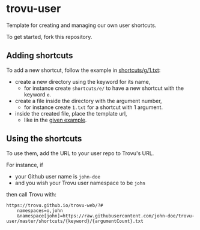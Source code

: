 # trovu-user

Template for creating and managing  our own user shortcuts.

To get started, fork this repository.

## Adding shortcuts

To add a new shortcut, follow the example in [shortcuts/g/1.txt](shortcuts/g/1.txt):

- create a new directory using the keyword for its name,
  - for instance create `shortcuts/e/` to have a new shortcut with the keyword `e`.
- create a file inside the directory with the argument number, 
  - for instance create `1.txt` for a shortcut with 1 argument.
- inside the created file, place the template url,
  - like in the [given example](shortcuts/g/1.txt).

## Using the shortcuts

To use them, add the URL to your user repo to Trovu's URL.

For instance, if

- your Github user name is `john-doe`
- and you wish your Trovu user namespace to be `john`

then call Trovu with:
    
    https://trovu.github.io/trovu-web/?#
        namespaces=o,john
        &namespace[john]=https://raw.githubusercontent.com/john-doe/trovu-user/master/shortcuts/{keyword}/{argumentCount}.txt

